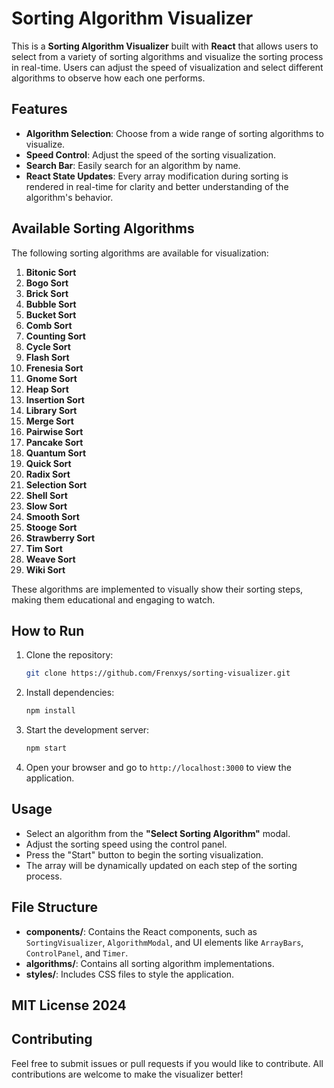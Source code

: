 # Sorting Algorithm Visualizer

This is a **Sorting Algorithm Visualizer** built with **React** that allows users to select from a variety of sorting algorithms and visualize the sorting process in real-time. Users can adjust the speed of visualization and select different algorithms to observe how each one performs.

## Features

- **Algorithm Selection**: Choose from a wide range of sorting algorithms to visualize.
- **Speed Control**: Adjust the speed of the sorting visualization.
- **Search Bar**: Easily search for an algorithm by name.
- **React State Updates**: Every array modification during sorting is rendered in real-time for clarity and better understanding of the algorithm's behavior.

## Available Sorting Algorithms

The following sorting algorithms are available for visualization:

1. **Bitonic Sort**
2. **Bogo Sort**
3. **Brick Sort**
4. **Bubble Sort**
5. **Bucket Sort**
6. **Comb Sort**
7. **Counting Sort**
8. **Cycle Sort**
9. **Flash Sort**
10. **Frenesia Sort**
11. **Gnome Sort**
12. **Heap Sort**
13. **Insertion Sort**
14. **Library Sort**
15. **Merge Sort**
16. **Pairwise Sort**
17. **Pancake Sort**
18. **Quantum Sort**
19. **Quick Sort**
20. **Radix Sort**
21. **Selection Sort**
22. **Shell Sort**
23. **Slow Sort**
24. **Smooth Sort**
25. **Stooge Sort**
26. **Strawberry Sort**
27. **Tim Sort**
28. **Weave Sort**
29. **Wiki Sort**

These algorithms are implemented to visually show their sorting steps, making them educational and engaging to watch.

## How to Run

1. Clone the repository:

    ```bash
    git clone https://github.com/Frenxys/sorting-visualizer.git
    ```

2. Install dependencies:

    ```bash
    npm install
    ```

3. Start the development server:

    ```bash
    npm start
    ```

4. Open your browser and go to `http://localhost:3000` to view the application.

## Usage

- Select an algorithm from the **"Select Sorting Algorithm"** modal.
- Adjust the sorting speed using the control panel.
- Press the "Start" button to begin the sorting visualization.
- The array will be dynamically updated on each step of the sorting process.

## File Structure

- **components/**: Contains the React components, such as `SortingVisualizer`, `AlgorithmModal`, and UI elements like `ArrayBars`, `ControlPanel`, and `Timer`.
- **algorithms/**: Contains all sorting algorithm implementations.
- **styles/**: Includes CSS files to style the application.

## MIT License 2024

## Contributing

Feel free to submit issues or pull requests if you would like to contribute. All contributions are welcome to make the visualizer better!
